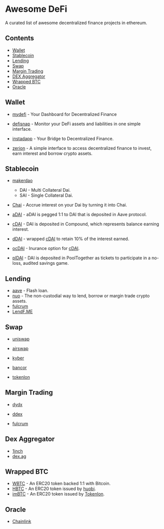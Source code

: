 # Awesome DeFi
A curated list of awesome decentralized finance projects in ethereum.

## Contents

- [Wallet](#wallet)
- [Stablecoin](#stablecoin)
- [Lending](#lending)
- [Swap](#swap)
- [Margin Trading](#margin)
- [DEX Aggregator](#dex-aggregator)
- [Wrapped BTC](#wrapped-btc)
- [Oracle](#oracle)



<a name="wallet" />

## Wallet

* [mydefi](https://mydefi.org) - Your Dashboard for Decentralized Finance

* [defisnap](https://www.defisnap.io/) - Monitor your DeFi assets and liabilities in one simple interface.

* [instadapp](https://instadapp.io/) - Your Bridge to Decentralized Finance.

* [zerion](https://zerion.io/) - A simple interface to access decentralized finance to invest, earn interest and borrow crypto assets.



<a name="stablecoin" />

## Stablecoin

* [makerdao](https://makerdao.com/)

    * DAI - Multi Collateral Dai.
    * SAI - Single Collateral Dai.

* [Chai](https://chai.money/) - Accrue interest on your Dai by turning it into Chai.

* [aDAI](https://aave.com/) - aDAI is pegged 1:1 to DAI that is deposited in Aave protocol.

* [cDAI](https://compound.finance/ctokens) - DAI is deposited in Compound, which represents balance earning interest.

* [dDAI](https://github.com/dharma-eng/dharma-token) - wrapped [cDAI](https://compound.finance/ctokens) to retain 10% of the interest earned.

* [ocDAI](https://opyn.co/#/) - Inurance option for [cDAI](https://compound.finance/ctokens).

* [plDAI](https://www.pooltogether.com/) - DAI is deposited in PoolTogether as tickets to participate in a no-loss, audited savings game.



<a name="lending" />

## Lending

* [aave](https://aave.com/) - Flash loan.
* [nuo](https://www.nuo.network/) - The non-custodial way to lend, borrow or margin trade crypto assets.
* [fulcrum](https://fulcrum.trade/)
* [LendF.ME](https://www.lendf.me/)



<a name="swap" />

## Swap

- [uniswap](https://uniswap.exchange/)

- [airswap](https://www.airswap.io/)

- [kyber](https://kyber.network/)

- [bancor](https://www.bancor.network/)

- [tokenlon](https://tokenlon.im/)




<a name="margin" />

## Margin Trading

* [dydx](https://dydx.exchange/)

* [ddex](https://ddex.io/)

* [fulcrum](https://fulcrum.trade/)



<a name="dex-aggregator" />

## Dex Aggregator

* [1inch](https://1inch.exchange/#/)
* [dex.ag](https://dex.ag/)



<a name="wrapped-btc" />

## Wrapped BTC

* [WBTC](https://www.wbtc.network/) - An ERC20 token backed 1:1 with Bitcoin.
* [HBTC](https://www.hbtc.finance/) - An ERC20 token issued by [huobi](https://www.huobi.com/).
* [imBTC](https://tokenlon.im/imBTC) - An ERC20 token issued by [Tokenlon](https://tokenlon.im/).



<a name="oracle" />

## Oracle

* [Chainlink](https://chain.link/)

